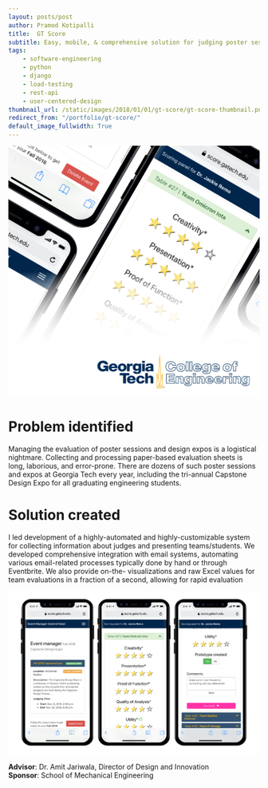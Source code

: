 ```yaml
---
layout: posts/post
author: Pramod Kotipalli
title:  GT Score
subtitle: Easy, mobile, & comprehensive solution for judging poster sessions
tags:
    - software-engineering
    - python
    - django
    - load-testing
    - rest-api
    - user-centered-design
thumbnail_url: /static/images/2018/01/01/gt-score/gt-score-thumbnail.png
redirect_from: "/portfolio/gt-score/"
default_image_fullwidth: True
---
```


![](/static/images/2018/01/01/gt-score/gt-score-thumbnail.png)

# Problem identified

Managing the evaluation of poster sessions and design expos is a logistical nightmare. Collecting and processing paper-based evaluation sheets is long, laborious, and error-prone. There are dozens of such poster sessions and expos at Georgia Tech every year, including the tri-annual Capstone Design Expo for all graduating engineering students.

# Solution created

I led development of a highly-automated and highly-customizable system for collecting information about judges and presenting teams/students. We developed comprehensive integration with email systems, automating various email-related processes typically done by hand or through Eventbrite. We also provide on-the- visualizations and raw Excel values for team evaluations in a fraction of a second, allowing for rapid evaluation

![](/static/images/2018/01/01/gt-score/gt-score-screenshots.png)

**Advisor**: Dr. Amit Jariwala, Director of Design and Innovation  
**Sponsor**: School of Mechanical Engineering